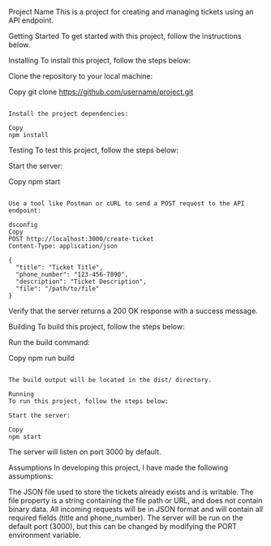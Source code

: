 Project Name
This is a project for creating and managing tickets using an API endpoint.

Getting Started
To get started with this project, follow the instructions below.

Installing
To install this project, follow the steps below:

Clone the repository to your local machine:

Copy
git clone https://github.com/username/project.git
```

Install the project dependencies:

Copy
npm install
```
Testing
To test this project, follow the steps below:

Start the server:

Copy
npm start
```

Use a tool like Postman or cURL to send a POST request to the API endpoint:

dsconfig
Copy
POST http://localhost:3000/create-ticket
Content-Type: application/json

{
  "title": "Ticket Title",
  "phone_number": "123-456-7890",
  "description": "Ticket Description",
  "file": "/path/to/file"
}
```

Verify that the server returns a 200 OK response with a success message.

Building
To build this project, follow the steps below:

Run the build command:

Copy
npm run build
```

The build output will be located in the dist/ directory.

Running
To run this project, follow the steps below:

Start the server:

Copy
npm start
```

The server will listen on port 3000 by default.

Assumptions
In developing this project, I have made the following assumptions:

The JSON file used to store the tickets already exists and is writable.
The file property is a string containing the file path or URL, and does not contain binary data.
All incoming requests will be in JSON format and will contain all required fields (title and phone_number).
The server will be run on the default port (3000), but this can be changed by modifying the PORT environment variable.
